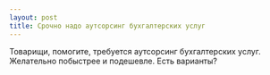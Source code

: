 ```yaml
---
layout: post 
title: Срочно надо аутсорсинг бухгалтерских услуг 
--- 
```

Товарищи, помогите, требуется аутсорсинг бухгалтерских услуг. Желательно побыстрее и подешевле. Есть варианты?
